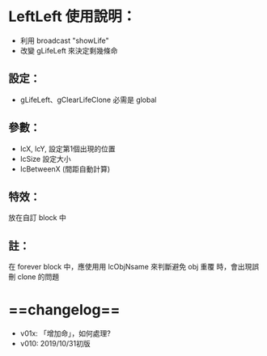 # LeftLeft 使用說明：
- 利用 broadcast "showLife"
- 改變 gLifeLeft 來決定剩幾條命
## 設定：
- gLifeLeft、gClearLifeClone 必需是 global


## 參數：
- lcX, lcY, 設定第1個出現的位置
-  lcSize 設定大小 
-  lcBetweenX (間距自動計算)
##  特效：
放在自訂 block 中
## 註：
在 forever block 中，應使用用 lcObjNsame 來判斷避免 obj 重覆 時，會出現誤刪 clone 的問題
# ==changelog==
- v01x: 「增加命」，如何處理?
- v010: 2019/10/31初版
